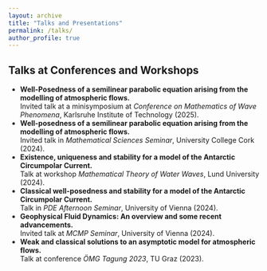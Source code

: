 ```yaml
---
layout: archive
title: "Talks and Presentations"
permalink: /talks/
author_profile: true
---
```


Talks at Conferences and Workshops
------
* <b>Well-Posedness of a semilinear parabolic equation arising from the modelling of atmospheric flows.</b><br />
Invited talk at a minisymposium at <i>Conference on Mathematics of Wave Phenomena</i>, Karlsruhe Institute of Technology (2025).
* <b>Well-posedness of a semilinear parabolic equation arising from the modelling of atmospheric flows.</b><br />
Invited talk in <i>Mathematical Sciences Seminar</i>, University College Cork (2024).
* <b>Existence, uniqueness and stability for a model of the Antarctic Circumpolar Current.</b><br />
Talk at workshop <i>Mathematical Theory of Water Waves</i>, Lund University (2024).
* <b>Classical well-posedness and stability for a model of the Antarctic Circumpolar Current.</b><br />
Talk in <i>PDE Afternoon Seminar</i>, University of Vienna (2024).
* <b>Geophysical Fluid Dynamics: An overview and some recent advancements.</b><br />
Invited talk at <i>MCMP Seminar</i>, University of Vienna (2024).
* <b>Weak and classical solutions to an asymptotic model for atmospheric flows.</b><br />
Talk at conference <i>ÖMG Tagung 2023</i>, TU Graz (2023).
